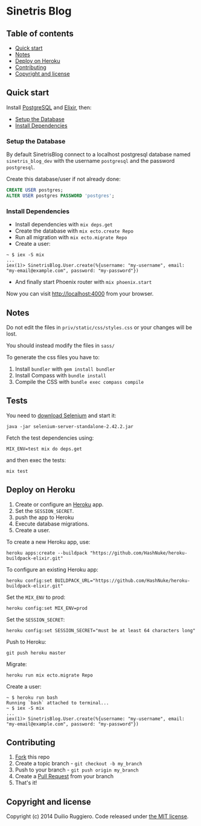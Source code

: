 # Sinetris Blog

## Table of contents

 - [Quick start](#quick-start)
 - [Notes](#notes)
 - [Deploy on Heroku](#deploy-on-heroku)
 - [Contributing](#contributing)
 - [Copyright and license](#copyright-and-license)

## Quick start

Install [PostgreSQL](http://www.postgresql.org/download/) and [Elixir](http://elixir-lang.org/), then:

* [Setup the Database](#setup-the-database)
* [Install Dependencies](#install-dependencies)

### Setup the Database

By default SinetrisBlog connect to a localhost postgresql database
named `sinetris_blog_dev` with the username `postgresql` and the password
`postgresql`.

Create this database/user if not already done:

```SQL
CREATE USER postgres;
ALTER USER postgres PASSWORD 'postgres';
```

### Install Dependencies

* Install dependencies with `mix deps.get`
* Create the database with `mix ecto.create Repo`
* Run all migration with `mix ecto.migrate Repo`
* Create a user:

```
~ $ iex -S mix
...
iex(1)> SinetrisBlog.User.create(%{username: "my-username", email: "my-email@example.com", password: "my-password"})

```

* And finally start Phoenix router with `mix phoenix.start`


Now you can visit [http://localhost:4000](http://localhost:4000) from your browser.

## Notes

Do not edit the files in `priv/static/css/styles.css` or your changes will be lost.

You should instead modify the files in `sass/`

To generate the css files you have to:

1. Install `bundler` with `gem install bundler`
2. Install Compass with `bundle install`
3. Compile the CSS with `bundle exec compass compile`

## Tests

You need to [download Selenium](http://docs.seleniumhq.org/download/) and start it:

```
java -jar selenium-server-standalone-2.42.2.jar
```

Fetch the test dependencies using:
```
MIX_ENV=test mix do deps.get
```
and then exec the tests:
```
mix test
```

## Deploy on Heroku

1. Create or configure an [Heroku](https://devcenter.heroku.com/articles/quickstart) app.
2. Set the `SESSION_SECRET`.
3. push the app to Heroku
4. Execute database migrations.
5. Create a user.

To create a new Heroku app, use:
```
heroku apps:create --buildpack "https://github.com/HashNuke/heroku-buildpack-elixir.git"
```

To configure an existing Heroku app:
```
heroku config:set BUILDPACK_URL="https://github.com/HashNuke/heroku-buildpack-elixir.git"
```

Set the `MIX_ENV` to prod:
```
heroku config:set MIX_ENV=prod
```

Set the `SESSION_SECRET`:
```
heroku config:set SESSION_SECRET="must be at least 64 characters long"
```

Push to Heroku:
```
git push heroku master
```

Migrate:
```
heroku run mix ecto.migrate Repo
```

Create a user:
```
~ $ heroku run bash
Running `bash` attached to terminal...
~ $ iex -S mix
...
iex(1)> SinetrisBlog.User.create(%{username: "my-username", email: "my-email@example.com", password: "my-password"})

```

## Contributing

1. [Fork](https://help.github.com/articles/fork-a-repo) this repo
2. Create a topic branch - `git checkout -b my_branch`
3. Push to your branch - `git push origin my_branch`
4. Create a [Pull Request](http://help.github.com/pull-requests/) from your
   branch
5. That's it!

## Copyright and license

Copyright (c) 2014 Duilio Ruggiero. Code released under [the MIT license](LICENSE).
